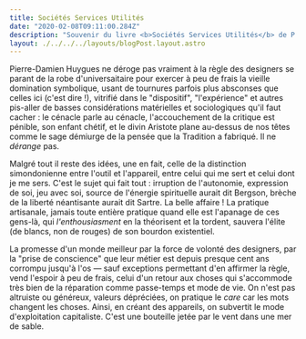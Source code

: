 ```yaml
---
title: Sociétés Services Utilités
date: "2020-02-08T09:11:00.284Z"
description: "Souvenir du livre <b>Sociétés Services Utilités</b> de P.-D Huygue"
layout: ./../../../layouts/blogPost.layout.astro
---
```


Pierre-Damien Huygues ne déroge pas vraiment à la règle des designers se parant de la robe d'universaitaire pour exercer à peu de frais la vieille domination symbolique, usant de tournures parfois plus absconses que celles ici (c'est dire !), vitrifié dans le "dispositif", "l'expérience" et autres pis-aller de basses considérations matérielles et sociologiques qu'il faut cacher : le cénacle parle au cénacle, l'accouchement de la critique est pénible, son enfant chétif, et le divin Aristote plane au-dessus de nos têtes comme le sage démiurge de la pensée que la Tradition a fabriqué. Il ne _dérange_ pas.

Malgré tout il reste des idées, une en fait, celle de la distinction simondonienne entre l'outil et l'appareil, entre celui qui me sert et celui dont je me sers. C'est le sujet qui fait tout : irruption de l'autonomie, expression de soi, jeu avec soi, source de l'énergie spirituelle aurait dit Bergson, brèche de la liberté néantisante aurait dit Sartre. La belle affaire ! La pratique artisanale, jamais toute entière pratique quand elle est l'apanage de ces gens-là, qui _l'enthousiasment_ en la théorisent et la tordent, sauvera l'élite (de blancs, non de rouges) de son bourdon existentiel.

La promesse d'un monde meilleur par la force de volonté des designers, par la "prise de conscience" que leur métier est depuis presque cent ans corrompu jusqu'à l'os — sauf exceptions permettant d'en affirmer la règle, vend l'espoir à peu de frais, celui d'un retour aux choses qui s'accommode très bien de la réparation comme passe-temps et mode de vie. On n'est pas altruiste ou généreux, valeurs dépréciées, on pratique le _care_ car les mots changent les choses. Ainsi, en créant des appareils, on subvertit le mode d'exploitation capitaliste. C'est une bouteille jetée par le vent dans une mer de sable.
